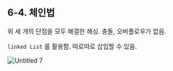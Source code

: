 ## 6-4. 체인법



위 세 개의 단점을 모두 해결한 해싱. 충돌, 오버플로우가 없음.

`linked List` 를 활용함. 따로따로 삽입할 수 있음.

![Untitled 7](https://user-images.githubusercontent.com/80656733/151806277-ae05e10c-52cc-4c5b-b407-68a7f50bf32a.png)